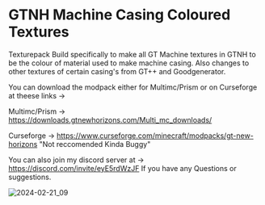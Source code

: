# GTNH Machine Casing Coloured Textures
 Texturepack Build specifically to make all GT Machine textures in GTNH to be the colour of material used to make machine casing.
 Also changes to other textures of certain casing's from GT++ and Goodgenerator.
 
 You can download the modpack either for Multimc/Prism or on Curseforge at theese links -> 
 
 Multimc/Prism -> https://downloads.gtnewhorizons.com/Multi_mc_downloads/
 
 Curseforge -> https://www.curseforge.com/minecraft/modpacks/gt-new-horizons "Not reccomended Kinda Buggy"

 You can also join my discord server at -> https://discord.com/invite/eyE5rdWzJF If you have any Questions or suggestions.
 
 ![2024-02-21_09](https://github.com/jude123412/GTNH-Machine-Casing-Coloured-Textures/assets/104434396/4a17fe1c-1c3c-4ad1-8801-61090f88c956)
